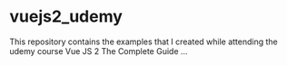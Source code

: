 # vuejs2_udemy
This repository contains the examples that I created while attending the udemy course Vue JS 2 The Complete Guide ...
